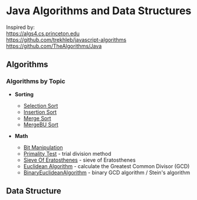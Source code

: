 # Java Algorithms and Data Structures

Inspired by:  
https://algs4.cs.princeton.edu  
https://github.com/trekhleb/javascript-algorithms  
https://github.com/TheAlgorithms/Java

## Algorithms

### Algorithms by Topic

* **Sorting**

  * [Selection Sort](src/main/java/algorithms/sorting/Selection.java)
  * [Insertion Sort](src/main/java/algorithms/sorting/Insertion.java)
  * [Merge Sort](src/main/java/algorithms/sorting/Merge.java)
  * [MergeBU Sort](src/main/java/algorithms/sorting/MergeBU.java)

* **Math**
  * [Bit Manipulation](src/main/java/algorithms/numbers/bits/BinaryOperations.md)
  * [Primality Test](src/main/java/algorithms/numbers/PrimesTrialDivision.java) - trial division method
  * [Sieve Of Eratosthenes](src/main/java/algorithms/numbers/SieveOfEratosthenes.java) - sieve of Eratosthenes
  * [Euclidean Algorithm](src/main/java/algorithms/numbers/EuclideanAlgorithm.java) - calculate the Greatest Common Divisor (GCD)
  * [BinaryEuclideanAlgorithm](src/main/java/algorithms/numbers/BinaryEuclideanAlgorithm.java) - binary GCD algorithm / Stein's algorithm

## Data Structure



 

